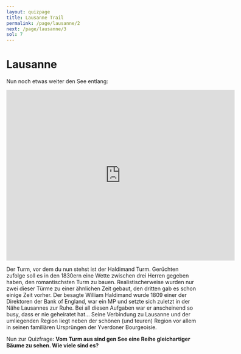 ```yaml
---
layout: quizpage
title: Lausanne Trail
permalink: /page/lausanne/2
next: /page/lausanne/3
sol: 7
---
```


# Lausanne

Nun noch etwas weiter den See entlang:

<iframe src="https://www.google.com/maps/embed?pb=!1m17!1m12!1m3!1d4618.304173505713!2d6.641429296531998!3d46.506921998637246!2m3!1f0!2f0!3f0!3m2!1i1024!2i768!4f13.1!3m2!1m1!2zNDbCsDMwJzE3LjUiTiA2wrAzOCcyOS41IkU!5e0!3m2!1sen!2sch!4v1757050433429!5m2!1sen!2sch" width="600" height="450" style="border:0;" allowfullscreen="" loading="lazy" referrerpolicy="no-referrer-when-downgrade"></iframe>

Der Turm, vor dem du nun stehst ist der Haldimand Turm. Gerüchten zufolge soll es in den 1830ern eine Wette zwischen
drei Herren gegeben haben, den romantischsten Turm zu bauen. Realistischerweise wurden nur zwei dieser Türme zu einer
ähnlichen Zeit gebaut, den dritten gab es schon einige Zeit vorher. Der besagte William Haldimand wurde 1809 einer der
Direktoren der Bank of England, war ein MP und setzte sich zuletzt in der Nähe Lausannes zur Ruhe. Bei all diesen
Aufgaben war er anscheinend so busy, dass er nie geheiratet hat... Seine Verbindung zu Lausanne und der umliegenden
Region liegt neben der schönen (und teuren) Region vor allem in seinen familiären Ursprüngen der Yverdoner Bourgeoisie.

Nun zur Quizfrage: **Vom Turm aus sind gen See eine Reihe gleichartiger Bäume zu sehen. Wie viele sind es?**
